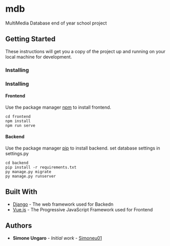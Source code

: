 # mdb
 MultiMedia Database end of year school project

## Getting Started

These instructions will get you a copy of the project up and running on your local machine for development.

### Installing

### Installing

#### Frontend
Use the package manager [npm](https://www.npmjs.com/) to install frontend.
```
cd frontend
npm install
npm run serve
```

#### Backend
Use the package manager [pip](https://pip.pypa.io/en/stable/) to install backend.
set database settings in settings.py
```
cd backend
pip install -r requirements.txt
py manage.py migrate
py manage.py runserver
```

## Built With

* [Django](https://www.djangoproject.com/) - The web framework used for Backedn
* [Vue.js](https://vuejs.org/) - The Progressive JavaScript Framework used for Frontend


## Authors

* **Simone Ungaro** - *Initial work* - [Simoneu01](https://github.com/Simoneu01)
